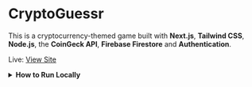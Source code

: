 # CryptoGuessr

This is a cryptocurrency-themed game built with **Next.js**, **Tailwind CSS**, **Node.js**, the **CoinGeck API**, **Firebase Firestore** and **Authentication**.

Live: [View Site](https://cryptoguessr-amber.vercel.app)

<details>
  <summary><strong>How to Run Locally</strong></summary>

  1. Clone the repo
     `https://github.com/joshuakitong/cryptoguessr`

  2. Install dependencies
     `npm install`

  3. Run the app
     `npm run dev`
</details>
